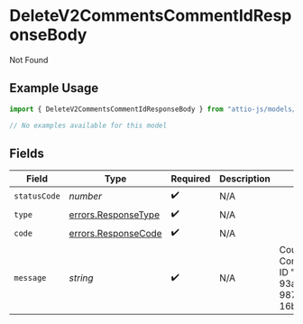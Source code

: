 # DeleteV2CommentsCommentIdResponseBody

Not Found

## Example Usage

```typescript
import { DeleteV2CommentsCommentIdResponseBody } from "attio-js/models/errors";

// No examples available for this model
```

## Fields

| Field                                                                  | Type                                                                   | Required                                                               | Description                                                            | Example                                                                |
| ---------------------------------------------------------------------- | ---------------------------------------------------------------------- | ---------------------------------------------------------------------- | ---------------------------------------------------------------------- | ---------------------------------------------------------------------- |
| `statusCode`                                                           | *number*                                                               | :heavy_check_mark:                                                     | N/A                                                                    |                                                                        |
| `type`                                                                 | [errors.ResponseType](../../models/errors/responsetype.md)             | :heavy_check_mark:                                                     | N/A                                                                    |                                                                        |
| `code`                                                                 | [errors.ResponseCode](../../models/errors/responsecode.md)             | :heavy_check_mark:                                                     | N/A                                                                    |                                                                        |
| `message`                                                              | *string*                                                               | :heavy_check_mark:                                                     | N/A                                                                    | Could not find Comment with ID "aa1dc1d9-93ac-4c6c-987e-16b6eea9aab2". |